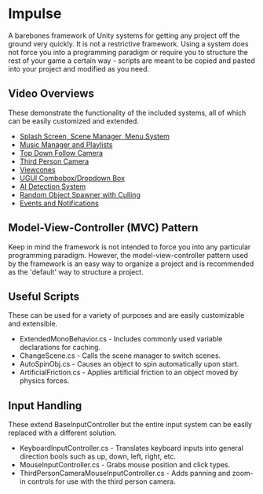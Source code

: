 # Impulse #

A barebones framework of Unity systems for getting any project off the ground very quickly. 
It is not a restrictive framework. Using a system does not force you into a programming paradigm or require you to structure the rest of your game a certain way - scripts are meant to be copied and pasted into your project and modified as you need.

## Video Overviews ##

These demonstrate the functionality of the included systems, all of which can be easily customized and extended.

 * [Splash Screen, Scene Manager, Menu System](https://www.youtube.com/watch?v=btNqHCoRwB8&index=1&list=PLLXw4Fw6qNw5WVLPn1hhJNEcwXjxt3b9j)
 * [Music Manager and Playlists](https://www.youtube.com/watch?v=jQGTqGalGVw&list=PLLXw4Fw6qNw5WVLPn1hhJNEcwXjxt3b9j&index=2)
 * [Top Down Follow Camera](https://www.youtube.com/watch?v=DLTyrbMxytA)
 * [Third Person Camera](https://www.youtube.com/watch?v=DDdnLPPZXLg)
 * [Viewcones](https://www.youtube.com/watch?v=Dzby6O7ds3A&list=PLLXw4Fw6qNw5WVLPn1hhJNEcwXjxt3b9j&index=5)
 * [UGUI Combobox/Dropdown Box](https://www.youtube.com/watch?v=Wetc5hFMShA&list=PLLXw4Fw6qNw5WVLPn1hhJNEcwXjxt3b9j&index=6)
 * [AI Detection System](https://www.youtube.com/watch?v=1ZLkDv9OUNc&list=PLLXw4Fw6qNw5WVLPn1hhJNEcwXjxt3b9j&index=7)
 * [Random Object Spawner with Culling](https://www.youtube.com/watch?v=aonCtVL7HGo&list=PLLXw4Fw6qNw5WVLPn1hhJNEcwXjxt3b9j&index=8)
 * [Events and Notifications](https://www.youtube.com/watch?v=EfVEFU0xxys&list=PLLXw4Fw6qNw5WVLPn1hhJNEcwXjxt3b9j&index=10)

## Model-View-Controller (MVC) Pattern ##

Keep in mind the framework is not intended to force you into any particular programming paradigm. 
However, the model-view-controller pattern used by the framework is an easy way to organize a project and is recommended as the 'default' way to structure a project.

## Useful Scripts ##

These can be used for a variety of purposes and are easily customizable and extensible.

 * ExtendedMonoBehavior.cs - Includes commonly used variable declarations for caching.
 * ChangeScene.cs - Calls the scene manager to switch scenes.
 * AutoSpinObj.cs - Causes an object to spin automatically upon start.
 * ArtificialFriction.cs - Applies artificial friction to an object moved by physics forces.

## Input Handling ##

These extend BaseInputController but the entire input system can be easily replaced with a different solution.

 * KeyboardInputController.cs - Translates keyboard inputs into general direction bools such as up, down, left, right, etc.
 * MouseInputController.cs - Grabs mouse position and click types.
 * ThirdPersonCameraMouseInputController.cs - Adds panning and zoom-in controls for use with the third person camera.
